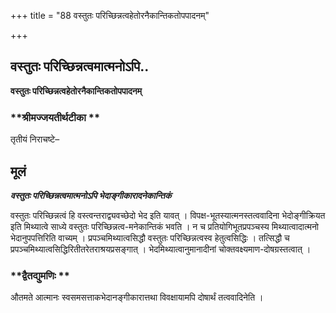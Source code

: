 +++
title = "88 वस्तुतः परिच्छिन्नत्वहेतोरनैकान्तिकतोपपादनम्"

+++


## वस्तुतः परिच्छिन्नत्वमात्मनोऽपि..

**वस्तुतः परिच्छिन्नत्वहेतोरनैकान्तिकतोपपादनम्**

### **श्रीमज्जयतीर्थटीका **

तृतीयं निराचष्टे–

## **मूलं**

***वस्तुतः परिच्छिन्नत्वमात्मनोऽपि भेदाङ्गीकारादनेकान्तिकं***

वस्तुतः परिच्छिन्नत्वं हि वस्त्वन्तराद्व्यवच्छेदो भेद इति यावत् । विपक्ष-भूतस्यात्मनस्तत्ववादिना भेदोङ्गीक्रियत इति मिथ्यात्वे साध्ये वस्तुतः परिच्छिन्नत्व-मनेकान्तिकं भवति । न च प्रतियोगिभूतप्रपञ्चस्य मिथ्यात्वादात्मनो भेदानुपपत्तिरिति वाच्यम् । प्रपञ्चमिथ्यात्वसिद्धौ वस्तुतः परिच्छिन्नत्वस्व हेतुत्वसिद्धिः । तत्सिद्धौ च प्रपञ्चमिथ्यात्वसिद्धिरितीतरेतराश्रयप्रसङ्गात् । भेदमिथ्यात्वानुमानादीनां चोक्तवक्ष्यमाण-दोषग्रस्तत्वात् ।

### **द्वैतद्युमणिः **

औतमते आत्मानः स्वसमसत्ताकभेदानङ्गीकारात्तथा विवक्षायामपि दोषार्थं तत्ववादिनेति ।

